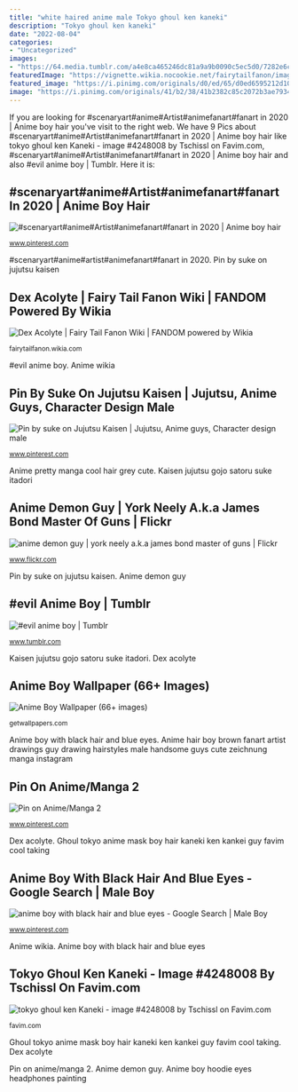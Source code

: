 ```yaml
---
title: "white haired anime male Tokyo ghoul ken kaneki"
description: "Tokyo ghoul ken kaneki"
date: "2022-08-04"
categories:
- "Uncategorized"
images:
- "https://64.media.tumblr.com/a4e8ca465246dc81a9a9b0090c5ec5d0/7282e6cb49ad7e83-08/s1280x1920/93177caef55524e9f6aa9613fe75a0b27f1c73f3.png"
featuredImage: "https://vignette.wikia.nocookie.net/fairytailfanon/images/8/81/Anime-guy-anime-guys-6785916-320-547.jpg/revision/latest?cb=20120623034319"
featured_image: "https://i.pinimg.com/originals/d0/ed/65/d0ed6595212d10d030841a42b4619687.jpg"
image: "https://i.pinimg.com/originals/41/b2/38/41b2382c85c2072b3ae7934d57d261e1.jpg"
---
```


If you are looking for #scenaryart#anime#Artist#animefanart#fanart in 2020 | Anime boy hair you've visit to the right web. We have 9 Pics about #scenaryart#anime#Artist#animefanart#fanart in 2020 | Anime boy hair like tokyo ghoul ken Kaneki - image #4248008 by Tschissl on Favim.com, #scenaryart#anime#Artist#animefanart#fanart in 2020 | Anime boy hair and also #evil anime boy | Tumblr. Here it is:

## #scenaryart#anime#Artist#animefanart#fanart In 2020 | Anime Boy Hair

![#scenaryart#anime#Artist#animefanart#fanart in 2020 | Anime boy hair](https://i.pinimg.com/736x/f6/18/c6/f618c64f8f530fef5cf3c00b402bf02e.jpg "#scenaryart#anime#artist#animefanart#fanart in 2020")

<small>www.pinterest.com</small>

#scenaryart#anime#artist#animefanart#fanart in 2020. Pin by suke on jujutsu kaisen

## Dex Acolyte | Fairy Tail Fanon Wiki | FANDOM Powered By Wikia

![Dex Acolyte | Fairy Tail Fanon Wiki | FANDOM powered by Wikia](https://vignette.wikia.nocookie.net/fairytailfanon/images/8/81/Anime-guy-anime-guys-6785916-320-547.jpg/revision/latest?cb=20120623034319 "Anime boy with black hair and blue eyes")

<small>fairytailfanon.wikia.com</small>

#evil anime boy. Anime wikia

## Pin By Suke On Jujutsu Kaisen | Jujutsu, Anime Guys, Character Design Male

![Pin by suke on Jujutsu Kaisen | Jujutsu, Anime guys, Character design male](https://i.pinimg.com/originals/d0/ed/65/d0ed6595212d10d030841a42b4619687.jpg "Anime wikia")

<small>www.pinterest.com</small>

Anime pretty manga cool hair grey cute. Kaisen jujutsu gojo satoru suke itadori

## Anime Demon Guy | York Neely A.k.a James Bond Master Of Guns | Flickr

![anime demon guy | york neely a.k.a james bond master of guns | Flickr](https://c2.staticflickr.com/6/5011/5515925660_57efaa1842.jpg "Kaisen jujutsu gojo satoru suke itadori")

<small>www.flickr.com</small>

Pin by suke on jujutsu kaisen. Anime demon guy

## #evil Anime Boy | Tumblr

![#evil anime boy | Tumblr](https://64.media.tumblr.com/a4e8ca465246dc81a9a9b0090c5ec5d0/7282e6cb49ad7e83-08/s1280x1920/93177caef55524e9f6aa9613fe75a0b27f1c73f3.png "Anime pretty manga cool hair grey cute")

<small>www.tumblr.com</small>

Kaisen jujutsu gojo satoru suke itadori. Dex acolyte

## Anime Boy Wallpaper (66+ Images)

![Anime Boy Wallpaper (66+ images)](http://getwallpapers.com/wallpaper/full/6/5/b/981968-full-size-anime-boy-wallpaper-1080x1920.jpg "Anime boy wallpaper (66+ images)")

<small>getwallpapers.com</small>

Anime boy with black hair and blue eyes. Anime hair boy brown fanart artist drawings guy drawing hairstyles male handsome guys cute zeichnung manga instagram

## Pin On Anime/Manga 2

![Pin on Anime/Manga 2](https://i.pinimg.com/originals/41/b2/38/41b2382c85c2072b3ae7934d57d261e1.jpg "Exorcist rin okumura klan zmierzchu chłopaka pocky antony rhys")

<small>www.pinterest.com</small>

Dex acolyte. Ghoul tokyo anime mask boy hair kaneki ken kankei guy favim cool taking

## Anime Boy With Black Hair And Blue Eyes - Google Search | Male Boy

![anime boy with black hair and blue eyes - Google Search | Male Boy](https://s-media-cache-ak0.pinimg.com/736x/76/4e/8b/764e8b8c86828260371d21b7cb808734.jpg "Anime boy with black hair and blue eyes")

<small>www.pinterest.com</small>

Anime wikia. Anime boy with black hair and blue eyes

## Tokyo Ghoul Ken Kaneki - Image #4248008 By Tschissl On Favim.com

![tokyo ghoul ken Kaneki - image #4248008 by Tschissl on Favim.com](http://s13.favim.com/orig/160426/cool-anime-boy-anime-boy-mask-tokyo-ghoul-kankei-ken-Favim.com-4248008.jpeg "Tokyo ghoul ken kaneki")

<small>favim.com</small>

Ghoul tokyo anime mask boy hair kaneki ken kankei guy favim cool taking. Dex acolyte

Pin on anime/manga 2. Anime demon guy. Anime boy hoodie eyes headphones painting
